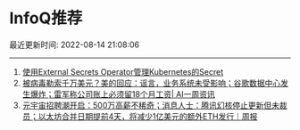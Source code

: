 # InfoQ推荐

最近更新时间: 2022-08-14 21:08:06

--- 
1. [使用External Secrets Operator管理Kubernetes的Secret](https://www.infoq.cn/article/Njt8a0wwGyd1Xt8dLMdx) 
2. [被病毒勒索千万美元？美的回应：谣言，业务系统未受影响；谷歌数据中心发生爆炸；雷军称公司账上必须留18个月工资| AI一周资讯](https://www.infoq.cn/article/c6PF6PlFh531TB5TBOTe) 
3. [元宇宙招聘潮开启：500万高薪不稀奇；消息人士：腾讯幻核停止更新但未裁员；以太坊合并日期提前4天，将减少1亿美元的额外ETH发行｜周报](https://www.infoq.cn/article/rqrzbM15zJuYXxmOm6OI) 
